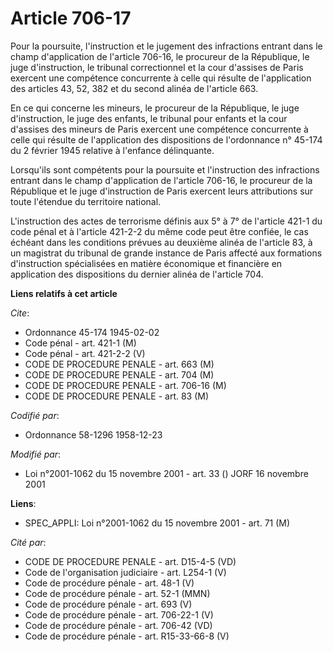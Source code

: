 # Article 706-17

Pour la poursuite, l'instruction et le jugement des infractions entrant dans le champ d'application de l'article 706-16, le
procureur de la République, le juge d'instruction, le tribunal correctionnel et la cour d'assises de Paris exercent une
compétence concurrente à celle qui résulte de l'application des articles 43, 52, 382 et du second alinéa de l'article 663.

En ce qui concerne les mineurs, le procureur de la République, le juge d'instruction, le juge des enfants, le tribunal pour
enfants et la cour d'assises des mineurs de Paris exercent une compétence concurrente à celle qui résulte de l'application
des dispositions de l'ordonnance n° 45-174 du 2 février 1945 relative à l'enfance délinquante.

Lorsqu'ils sont compétents pour la poursuite et l'instruction des infractions entrant dans le champ d'application de
l'article 706-16, le procureur de la République et le juge d'instruction de Paris exercent leurs attributions sur toute
l'étendue du territoire national.

L'instruction des actes de terrorisme définis aux 5° à 7° de l'article 421-1 du code pénal et à l'article 421-2-2 du même
code peut être confiée, le cas échéant dans les conditions prévues au deuxième alinéa de l'article 83, à un magistrat du
tribunal de grande instance de Paris affecté aux formations d'instruction spécialisées en matière économique et financière en
application des dispositions du dernier alinéa de l'article 704.

**Liens relatifs à cet article**

_Cite_:

  - Ordonnance 45-174 1945-02-02
  - Code pénal - art. 421-1 (M)
  - Code pénal - art. 421-2-2 (V)
  - CODE DE PROCEDURE PENALE - art. 663 (M)
  - CODE DE PROCEDURE PENALE - art. 704 (M)
  - CODE DE PROCEDURE PENALE - art. 706-16 (M)
  - CODE DE PROCEDURE PENALE - art. 83 (M)

_Codifié par_:

  - Ordonnance 58-1296 1958-12-23

_Modifié par_:

  - Loi n°2001-1062 du 15 novembre 2001 - art. 33 () JORF 16 novembre 2001

**Liens**:

  - SPEC_APPLI: Loi n°2001-1062 du 15 novembre 2001 - art. 71 (M)

_Cité par_:

  - CODE DE PROCEDURE PENALE - art. D15-4-5 (VD)
  - Code de l'organisation judiciaire - art. L254-1 (V)
  - Code de procédure pénale - art. 48-1 (V)
  - Code de procédure pénale - art. 52-1 (MMN)
  - Code de procédure pénale - art. 693 (V)
  - Code de procédure pénale - art. 706-22-1 (V)
  - Code de procédure pénale - art. 706-42 (VD)
  - Code de procédure pénale - art. R15-33-66-8 (V)
